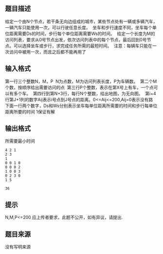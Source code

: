 


## 题目描述
给定一个由N个节点，若干条无向边组成的城市，某些节点处有一辆或多辆汽车，一辆汽车只能使用一次，可以行驶任意长度。 
坐车和步行速度不同，坐车每个单位距离需要Ds的时间，步行每个单位距离需要Ws的时间。 
给定一个长度为M的访问列表，要求从0号节点出发，依次访问列表中的每个节点，最后回到0号节点。可以选择坐车或步行，求完成任务所需的最短时间。 
注意：每辆车只能在一次访问中被用一次，而且之后都不能再用了
## 输入格式
第一行三个整数N，M，P 
N为点数，M为访问列表长度，P为车辆数。 
第二个M个数，按顺序给出需要访问的点 
第三行P个整数，表示在第X号上有车，一个点可以有多个车。 
第四行到第N+3行，每行N个整数，给出地图，为无向图。 
第i+4行第J+1列的数字Aij表示i号点到J号点的距离。0<=Aij<=200,Aij=0表示没有路 
下面一行两个数字，Ds和Ws分别表示坐车每单位距离所需要的时间和步行每单位距离所要的时间 1保证有解 
## 输出格式
所需要最小时间

```input1
4 2 1
2 3
1
0 0 1 0
0 0 0 2
1 0 0 3
0 2 3 0
1 5

```

```output1
36
```

## 提示
N,M,P<=200
应上传者要求，此题不公开，如有异议，请提出.
## 题目来源
没有写明来源



